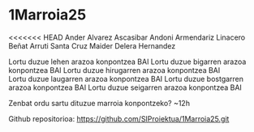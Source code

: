 # 1Marroia25
<<<<<<< HEAD
Ander Alvarez Ascasibar
Andoni Armendariz Linacero
Beñat Arruti Santa Cruz
Maider Delera Hernandez

Lortu duzue lehen arazoa konpontzea       BAI
Lortu duzue bigarren arazoa konpontzea    BAI
Lortu duzue hirugarren arazoa konpontzea  BAI  
Lortu duzue laugarren arazoa konpontzea   BAI
Lortu duzue bostgarren arazoa konpontzea  BAI
Lortu duzue seigarren arazoa konpontzea   BAI


Zenbat ordu sartu dituzue marroia konpontzeko? ~12h

Github repositorioa:
https://github.com/SIProiektua/1Marroia25.git
